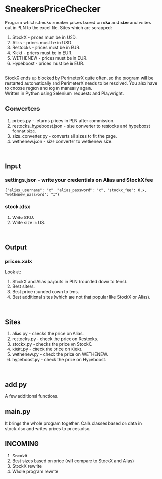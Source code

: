 # SneakersPriceChecker
Program which checks sneaker prices based on **sku** and **size** and writes out in PLN to the excel file. Sites which are scrapped:
1. StockX - prices must be in USD. 
2. Alias - prices must be in USD.
3. Restocks - prices must be in EUR.
4. Klekt - prices must be in EUR.
5. WETHENEW - prices must be in EUR.
6. Hypeboost - prices must be in EUR.
<br /> 
StockX ends up blocked by PerimeterX quite often, so the program will be restarted automatically and PerimeterX needs to be resolved. You also have to choose region and log in manually again.<br /> 
Written in Python using Selenium, requests and Playwright.

## Converters
1. prices.py - returns prices in PLN after commission.
2. restocks_hypeboost.json - size converter to restocks and hypeboost format size.
3. size_converter.py - converts all sizes to fit the page.
4. wethenew.json - size converter to wethenew size.
<br />

## Input
### settings.json - write your credentials on Alias and StockX fee
```{"alias_username": "x", "alias_password": "x", "stockx_fee": 0.x, "wethenew_password": "x"}```

### stock.xlsx
1. Write SKU.
2. Write size in US.
<br />

## Output
### prices.xslx
Look at:
1. StockX and Alias payouts in PLN (rounded down to tens).
3. Best site/s.
4. Best price rounded down to tens.
5. Best additional sites (which are not that popular like StockX or Alias).
<br />

## Sites
1. alias.py - checks the price on Alias.
2. restocks.py - check the price on Restocks.
3. stockx.py - checks the price on StockX.
4. klekt.py - check the price on Klekt.
5. wethenew.py - check the price on WETHENEW.
6. hypeboost.py - check the price on Hypeboost.
<br />

## add.py
A few additional functions.

## main.py
It brings the whole program together. Calls classes based on data in stock.xlsx and writes prices to prices.xlsx.

## INCOMING
1. Sneakit
2. Best sizes based on price (will compare to StockX and Alias)
3. StockX rewrite
4. Whole program rewrite